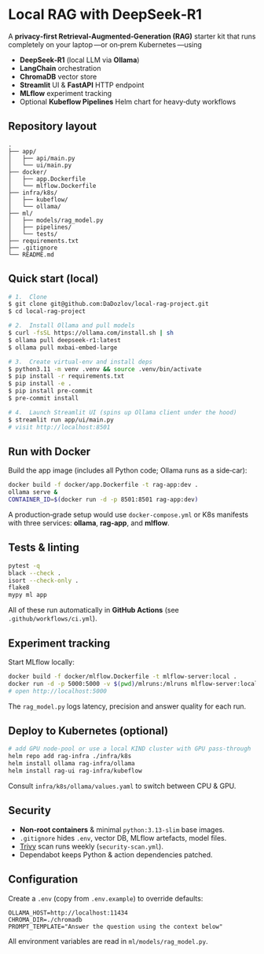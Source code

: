# Local RAG with DeepSeek‑R1

A **privacy‑first Retrieval‑Augmented‑Generation (RAG)** starter kit that runs completely on your laptop —or on‑prem Kubernetes —using

* **DeepSeek‑R1** (local LLM via **Ollama**)
* **LangChain** orchestration
* **ChromaDB** vector store
* **Streamlit** UI & **FastAPI** HTTP endpoint
* **MLflow** experiment tracking
* Optional **Kubeflow Pipelines** Helm chart for heavy‑duty workflows


## Repository layout

```
.
├── app/
│   ├── api/main.py
│   └── ui/main.py
├── docker/
│   ├── app.Dockerfile
│   └── mlflow.Dockerfile
├── infra/k8s/
│   ├── kubeflow/
│   └── ollama/
├── ml/
│   ├── models/rag_model.py
│   ├── pipelines/
│   └── tests/
├── requirements.txt
├── .gitignore
└── README.md
```


## Quick start (local)

```bash
# 1.  Clone
$ git clone git@github.com:DaDozlov/local-rag-project.git
$ cd local-rag-project

# 2.  Install Ollama and pull models
$ curl -fsSL https://ollama.com/install.sh | sh
$ ollama pull deepseek-r1:latest
$ ollama pull mxbai-embed-large

# 3.  Create virtual‑env and install deps
$ python3.11 -m venv .venv && source .venv/bin/activate
$ pip install -r requirements.txt
$ pip install -e .
$ pip install pre-commit
$ pre-commit install

# 4.  Launch Streamlit UI (spins up Ollama client under the hood)
$ streamlit run app/ui/main.py
# visit http://localhost:8501
```


## Run with Docker

Build the app image (includes all Python code; Ollama runs as a side‑car):

```bash
docker build -f docker/app.Dockerfile -t rag-app:dev .
ollama serve &
CONTAINER_ID=$(docker run -d -p 8501:8501 rag-app:dev)
```

A production‑grade setup would use `docker-compose.yml` or K8s manifests with three services: **ollama**, **rag‑app**, and **mlflow**.


## Tests & linting

```bash
pytest -q
black --check .
isort --check-only .
flake8
mypy ml app
```

All of these run automatically in **GitHub Actions** (see `.github/workflows/ci.yml`).


## Experiment tracking

Start MLflow locally:

```bash
docker build -f docker/mlflow.Dockerfile -t mlflow-server:local .
docker run -d -p 5000:5000 -v $(pwd)/mlruns:/mlruns mlflow-server:local
# open http://localhost:5000
```

The `rag_model.py` logs latency, precision and answer quality for each run.


## Deploy to Kubernetes (optional)

```bash
# add GPU node‑pool or use a local KIND cluster with GPU pass‑through
helm repo add rag-infra ./infra/k8s
helm install ollama rag-infra/ollama
helm install rag-ui rag-infra/kubeflow
```

Consult `infra/k8s/ollama/values.yaml` to switch between CPU & GPU.


## Security

* **Non‑root containers** & minimal `python:3.13-slim` base images.
* `.gitignore` hides `.env`, vector DB, MLflow artefacts, model files.
* [Trivy](https://aquasecurity.github.io/trivy/) scan runs weekly (`security-scan.yml`).
* Dependabot keeps Python & action dependencies patched.


## Configuration

Create a `.env` (copy from `.env.example`) to override defaults:

```
OLLAMA_HOST=http://localhost:11434
CHROMA_DIR=./chromadb
PROMPT_TEMPLATE="Answer the question using the context below"
```

All environment variables are read in `ml/models/rag_model.py`.


